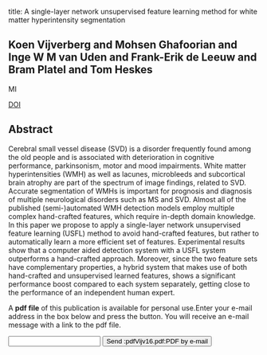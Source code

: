 title: A single-layer network unsupervised feature learning method for white matter hyperintensity segmentation

## Koen Vijverberg and Mohsen Ghafoorian and Inge W M van Uden and Frank-Erik de Leeuw and Bram Platel and Tom Heskes
MI

<a href="https://doi.org/10.1117/12.2216409">DOI</a>

## Abstract
Cerebral small vessel disease (SVD) is a disorder frequently found among the old people and is associated with deterioration in cognitive performance, parkinsonism, motor and mood impairments. White matter hyperintensities (WMH) as well as lacunes, microbleeds and subcortical brain atrophy are part of the spectrum of image findings, related to SVD. Accurate segmentation of WMHs is important for prognosis and diagnosis of multiple neurological disorders such as MS and SVD. Almost all of the published (semi-)automated WMH detection models employ multiple complex hand-crafted features, which require in-depth domain knowledge. In this paper we propose to apply a single-layer network unsupervised feature learning (USFL) method to avoid hand-crafted features, but rather to automatically learn a more efficient set of features. Experimental results show that a computer aided detection system with a USFL system outperforms a hand-crafted approach. Moreover, since the two feature sets have complementary properties, a hybrid system that makes use of both hand-crafted and unsupervised learned features, shows a significant performance boost compared to each system separately, getting close to the performance of an independent human expert.

A <b>pdf file</b> of this publication is available for personal use.Enter your e-mail address in the box below and press the button. You will receive an e-mail message with a link to the pdf file.
<form action="sender.php">  <input type="text" name="email">  <input type="submit" value="Send :pdfVijv16.pdf:PDF by e-mail"></form>